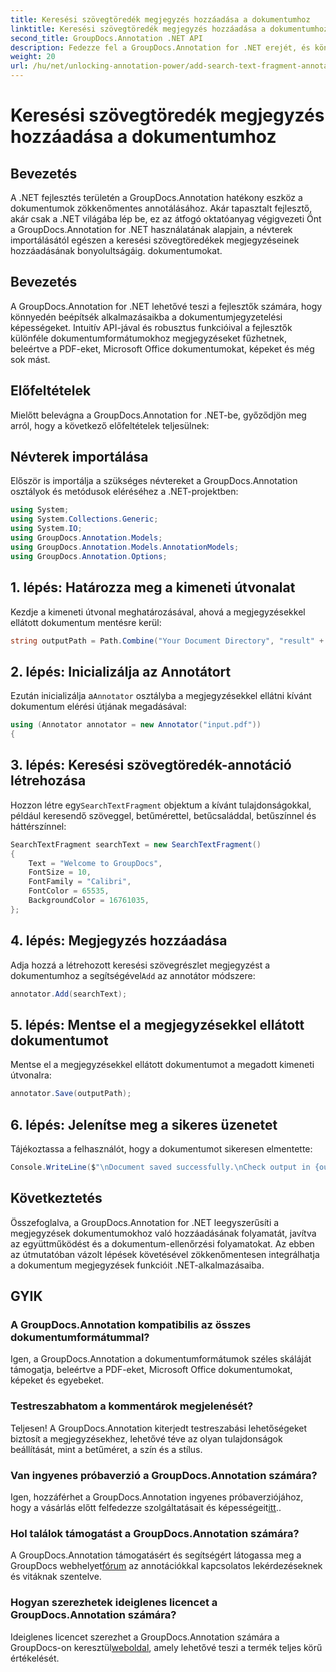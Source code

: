 ```yaml
---
title: Keresési szövegtöredék megjegyzés hozzáadása a dokumentumhoz
linktitle: Keresési szövegtöredék megjegyzés hozzáadása a dokumentumhoz
second_title: GroupDocs.Annotation .NET API
description: Fedezze fel a GroupDocs.Annotation for .NET erejét, és könnyedén adjon hozzá dokumentumjegyzetelési képességeket alkalmazásaihoz.
weight: 20
url: /hu/net/unlocking-annotation-power/add-search-text-fragment-annotation/
---
```


# Keresési szövegtöredék megjegyzés hozzáadása a dokumentumhoz

## Bevezetés
A .NET fejlesztés területén a GroupDocs.Annotation hatékony eszköz a dokumentumok zökkenőmentes annotálásához. Akár tapasztalt fejlesztő, akár csak a .NET világába lép be, ez az átfogó oktatóanyag végigvezeti Önt a GroupDocs.Annotation for .NET használatának alapjain, a névterek importálásától egészen a keresési szövegtöredékek megjegyzéseinek hozzáadásának bonyolultságáig. dokumentumokat.
## Bevezetés
A GroupDocs.Annotation for .NET lehetővé teszi a fejlesztők számára, hogy könnyedén beépítsék alkalmazásaikba a dokumentumjegyzetelési képességeket. Intuitív API-jával és robusztus funkcióival a fejlesztők különféle dokumentumformátumokhoz megjegyzéseket fűzhetnek, beleértve a PDF-eket, Microsoft Office dokumentumokat, képeket és még sok mást.
## Előfeltételek
Mielőtt belevágna a GroupDocs.Annotation for .NET-be, győződjön meg arról, hogy a következő előfeltételek teljesülnek:

## Névterek importálása
Először is importálja a szükséges névtereket a GroupDocs.Annotation osztályok és metódusok eléréséhez a .NET-projektben:
```csharp
using System;
using System.Collections.Generic;
using System.IO;
using GroupDocs.Annotation.Models;
using GroupDocs.Annotation.Models.AnnotationModels;
using GroupDocs.Annotation.Options;
```
## 1. lépés: Határozza meg a kimeneti útvonalat
Kezdje a kimeneti útvonal meghatározásával, ahová a megjegyzésekkel ellátott dokumentum mentésre kerül:
```csharp
string outputPath = Path.Combine("Your Document Directory", "result" + Path.GetExtension("input.pdf"));
```
## 2. lépés: Inicializálja az Annotátort
 Ezután inicializálja a`Annotator` osztályba a megjegyzésekkel ellátni kívánt dokumentum elérési útjának megadásával:
```csharp
using (Annotator annotator = new Annotator("input.pdf"))
{
```
## 3. lépés: Keresési szövegtöredék-annotáció létrehozása
 Hozzon létre egy`SearchTextFragment` objektum a kívánt tulajdonságokkal, például keresendő szöveggel, betűmérettel, betűcsaláddal, betűszínnel és háttérszínnel:
```csharp
SearchTextFragment searchText = new SearchTextFragment()
{
    Text = "Welcome to GroupDocs",
    FontSize = 10,
    FontFamily = "Calibri",
    FontColor = 65535,
    BackgroundColor = 16761035,
};
```
## 4. lépés: Megjegyzés hozzáadása
 Adja hozzá a létrehozott keresési szövegrészlet megjegyzést a dokumentumhoz a segítségével`Add` az annotátor módszere:
```csharp
annotator.Add(searchText);
```
## 5. lépés: Mentse el a megjegyzésekkel ellátott dokumentumot
Mentse el a megjegyzésekkel ellátott dokumentumot a megadott kimeneti útvonalra:
```csharp
annotator.Save(outputPath);
```
## 6. lépés: Jelenítse meg a sikeres üzenetet
Tájékoztassa a felhasználót, hogy a dokumentumot sikeresen elmentette:
```csharp
Console.WriteLine($"\nDocument saved successfully.\nCheck output in {outputPath}.");
```

## Következtetés
Összefoglalva, a GroupDocs.Annotation for .NET leegyszerűsíti a megjegyzések dokumentumokhoz való hozzáadásának folyamatát, javítva az együttműködést és a dokumentum-ellenőrzési folyamatokat. Az ebben az útmutatóban vázolt lépések követésével zökkenőmentesen integrálhatja a dokumentum megjegyzések funkcióit .NET-alkalmazásaiba.
## GYIK
### A GroupDocs.Annotation kompatibilis az összes dokumentumformátummal?
Igen, a GroupDocs.Annotation a dokumentumformátumok széles skáláját támogatja, beleértve a PDF-eket, Microsoft Office dokumentumokat, képeket és egyebeket.
### Testreszabhatom a kommentárok megjelenését?
Teljesen! A GroupDocs.Annotation kiterjedt testreszabási lehetőségeket biztosít a megjegyzésekhez, lehetővé téve az olyan tulajdonságok beállítását, mint a betűméret, a szín és a stílus.
### Van ingyenes próbaverzió a GroupDocs.Annotation számára?
 Igen, hozzáférhet a GroupDocs.Annotation ingyenes próbaverziójához, hogy a vásárlás előtt felfedezze szolgáltatásait és képességeit[itt](https://releases.groupdocs.com/)..
### Hol találok támogatást a GroupDocs.Annotation számára?
 A GroupDocs.Annotation támogatásért és segítségért látogassa meg a GroupDocs webhelyet[fórum](https://forum.groupdocs.com/c/annotation/10) az annotációkkal kapcsolatos lekérdezéseknek és vitáknak szentelve.
### Hogyan szerezhetek ideiglenes licencet a GroupDocs.Annotation számára?
 Ideiglenes licencet szerezhet a GroupDocs.Annotation számára a GroupDocs-on keresztül[weboldal](https://purchase.groupdocs.com/temporary-license/), amely lehetővé teszi a termék teljes körű értékelését.